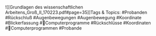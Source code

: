 
![[Grundlagen des wissenschaftlichen Arbeitens_Groß_II_170223.pdf#page=35]]Tags & Topics:
   #Probanden
   #Rückschluß
   #Augenbewegungen
   #Augenbewegung
   #Koordinate
   #Blickerfassung
   #Computerprogramme
   #Rückschlüsse
   #Koordinaten
   #Computerprogrammen
   #Probande
